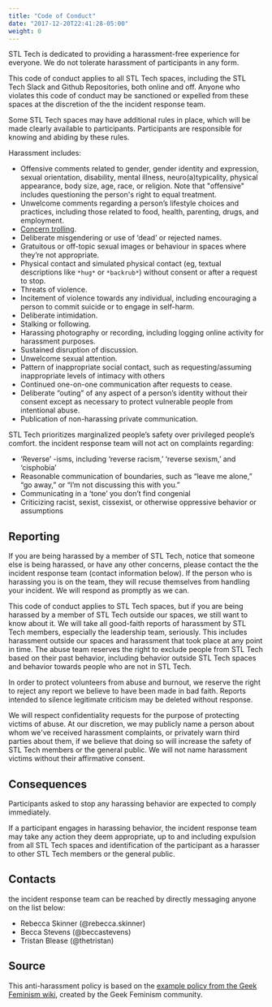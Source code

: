 ```yaml
---
title: "Code of Conduct"
date: "2017-12-20T22:41:28-05:00"
weight: 0
---
```


STL Tech is dedicated to providing a harassment-free experience for everyone. We
do not tolerate harassment of participants in any form.

This code of conduct applies to all STL Tech spaces, including the STL Tech
Slack and Github Repositories, both online and off. Anyone who violates this
code of conduct may be sanctioned or expelled from these spaces at the
discretion of the the incident response team.

Some STL Tech spaces may have additional rules in place, which will be made
clearly available to participants. Participants are responsible for knowing and
abiding by these rules.

Harassment includes:

- Offensive comments related to gender, gender identity and expression, sexual
  orientation, disability, mental illness, neuro(a)typicality, physical
  appearance, body size, age, race, or religion. Note that "offensive" includes
  questioning the person's right to equal treatment.
- Unwelcome comments regarding a person’s lifestyle choices and practices,
  including those related to food, health, parenting, drugs, and employment.
- [Concern trolling](http://geekfeminism.wikia.com/wiki/Concern_troll).
- Deliberate misgendering or use of ‘dead’ or rejected names.
- Gratuitous or off-topic sexual images or behaviour in spaces where they’re not
  appropriate.
- Physical contact and simulated physical contact (eg, textual descriptions like
  `*hug*` or `*backrub*`) without consent or after a request to stop.
- Threats of violence.
- Incitement of violence towards any individual, including encouraging a person
  to commit suicide or to engage in self-harm.
- Deliberate intimidation.
- Stalking or following.
- Harassing photography or recording, including logging online activity for
  harassment purposes.
- Sustained disruption of discussion.
- Unwelcome sexual attention.
- Pattern of inappropriate social contact, such as requesting/assuming
  inappropriate levels of intimacy with others
- Continued one-on-one communication after requests to cease.
- Deliberate “outing” of any aspect of a person’s identity without their consent
  except as necessary to protect vulnerable people from intentional abuse.
- Publication of non-harassing private communication.

STL Tech prioritizes marginalized people’s safety over privileged people’s
comfort. the incident response team will not act on complaints regarding:

- ‘Reverse’ -isms, including ‘reverse racism,’ ‘reverse sexism,’ and ‘cisphobia’
- Reasonable communication of boundaries, such as “leave me alone,” “go away,”
  or “I’m not discussing this with you.”
- Communicating in a ‘tone’ you don’t find congenial
- Criticizing racist, sexist, cissexist, or otherwise oppressive behavior or
  assumptions

## Reporting

If you are being harassed by a member of STL Tech, notice that someone else is
being harassed, or have any other concerns, please contact the the incident
response team (contact information below). If the person who is harassing you is
on the team, they will recuse themselves from handling your incident. We will
respond as promptly as we can.

This code of conduct applies to STL Tech spaces, but if you are being harassed
by a member of STL Tech outside our spaces, we still want to know about it. We
will take all good-faith reports of harassment by STL Tech members, especially
the leadership team, seriously. This includes harassment outside our spaces and
harassment that took place at any point in time. The abuse team reserves the
right to exclude people from STL Tech based on their past behavior, including
behavior outside STL Tech spaces and behavior towards people who are not in STL
Tech.

In order to protect volunteers from abuse and burnout, we reserve the right to
reject any report we believe to have been made in bad faith. Reports intended to
silence legitimate criticism may be deleted without response.

We will respect confidentiality requests for the purpose of protecting victims
of abuse. At our discretion, we may publicly name a person about whom we've
received harassment complaints, or privately warn third parties about them, if
we believe that doing so will increase the safety of STL Tech members or the
general public. We will not name harassment victims without their affirmative
consent.

## Consequences

Participants asked to stop any harassing behavior are expected to comply
immediately.

If a participant engages in harassing behavior, the incident response team may
take any action they deem appropriate, up to and including expulsion from all
STL Tech spaces and identification of the participant as a harasser to other STL
Tech members or the general public.

## Contacts

the incident response team can be reached by directly messaging anyone on the
list below:

- Rebecca Skinner (@rebecca.skinner)
- Becca Stevens (@beccastevens)
- Tristan Blease (@thetristan)

## Source

This anti-harassment policy is based on the
[example policy from the Geek Feminism wiki](http://geekfeminism.wikia.com/wiki/Community_anti-harassment),
created by the Geek Feminism community.
